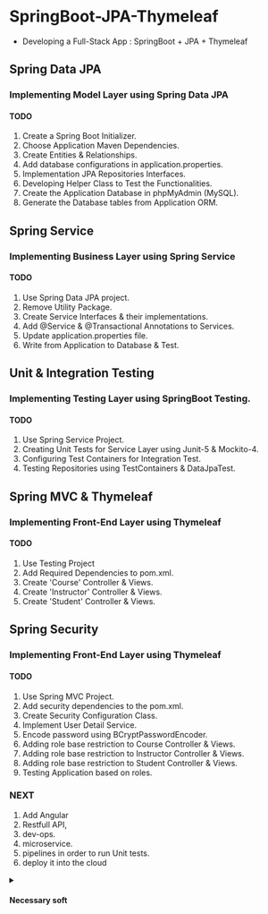 # SpringBoot-JPA-Thymeleaf
* Developing a Full-Stack App : SpringBoot + JPA + Thymeleaf

## Spring Data JPA
### Implementing Model Layer using Spring Data JPA
#### TODO
1. Create a Spring Boot Initializer.
2. Choose Application Maven Dependencies.
3. Create Entities & Relationships.
4. Add database configurations in application.properties.
5. Implementation JPA Repositories Interfaces.
6. Developing Helper Class to Test the Functionalities.
7. Create the Application Database in phpMyAdmin (MySQL).
8. Generate the Database tables from Application ORM.

## Spring Service
### Implementing Business Layer using Spring Service
#### TODO
1. Use Spring Data JPA project.
2. Remove Utility Package.
3. Create Service Interfaces & their implementations.
4. Add @Service & @Transactional Annotations to Services.
5. Update application.properties file.
6. Write from Application to Database & Test.

##  Unit & Integration Testing
### Implementing Testing Layer using SpringBoot Testing.
#### TODO
1. Use Spring Service Project.
2. Creating Unit Tests for Service Layer using Junit-5 & Mockito-4.
3. Configuring Test Containers for Integration Test.
4. Testing Repositories using TestContainers & DataJpaTest.

## Spring MVC & Thymeleaf
### Implementing Front-End Layer using Thymeleaf
#### TODO
1. Use Testing Project
2. Add Required Dependencies to pom.xml.
3. Create 'Course' Controller & Views.
4. Create 'Instructor' Controller & Views.
5. Create 'Student' Controller & Views.

## Spring Security
### Implementing Front-End Layer using Thymeleaf
#### TODO
1. Use Spring MVC Project.
2. Add security dependencies to the pom.xml.
3. Create Security Configuration Class.
4. Implement User Detail Service.
5. Encode password using BCryptPasswordEncoder.
6. Adding role base restriction to Course Controller & Views.
7. Adding role base restriction to Instructor Controller & Views.
8. Adding role base restriction to Student Controller & Views.
9. Testing Application based on roles.

### NEXT
1. Add Angular 
2. Restfull API, 
3. dev-ops. 
4. microservice. 
5. pipelines in order to run Unit tests. 
6. deploy it into the cloud


<details>
    <summary><h4>Necessary soft</h4></summary>

      * If you need the java
      * =============================
      * java -version
      * sudo apt install default-jre -y
      * java -version
      * sudo apt install default-jdk -y
      * javac -version
      * --------------------
      * If need to install the MySQL
      * =============================
      * sudo apt update && sudo apt upgrade
      * sudo apt install mysql-server -y
      * sudo apt install apache2 -y
      * sudo mysql
      * mysql > alter user 'root'@'localhost' identified with mysql_native_password by 'admin';
      * exit
      * mysql_secure_installation
      * > pass admin >y >0 >n >y*4
      * mysql -u root -p
      * > admin
      * > create database lerningDb;
      * > show schemas;
      * > exit
      * --------------------
      * If need to install the phpmyadmin
      * =============================
      * sudo apt install php -y
      * sudo apt install phpmyadmin -y
      * > apach > no
      * firefox: localhost
      * f: localhost/phpmyadmin (if need login:root pass:admin)
      * error: sudo nano /etc/apache2/apache2.conf
      * file: add line> Include /etc/phpmyadmin/apache.conf
      * sudo service apache2 restart
      * ----------------------
      * If you need the Docker
      * =============================
      * sudo apt update
      * sudo apt install curl software-properties-common ca-certificates apt-transport-https -y
      * curl -fsSL https://download.docker.com/linux/ubuntu/gpg | sudo gpg --dearmor -o /usr/share/keyrings/docker-archive-keyring.gpg
      * echo "deb [arch=$(dpkg --print-architecture) signed-by=/usr/share/keyrings/docker-archive-keyring.gpg] https://download.docker.com/linux/ubuntu $(lsb_release -cs) stable" | sudo tee /etc/apt/sources.list.d/docker.list > /dev/null
      * sudo apt update
      * apt-cache policy docker-ce
      * cmd:
      * docker-ce:
      *   Installed: (none)
      *   Candidate: 5:20.10.14~3-0~ubuntu-jammy
      *   Version table:
      *      5:20.10.14~3-0~ubuntu-jammy 500
      *         500 https://download.docker.com/linux/ubuntu jammy/stable amd64 Packages
      * sudo apt install docker-ce -y
      * sudo systemctl status docker
      *  Active: active (running)
      *  sudo usermod -aG docker ${USER}
      *  sudo usermod -aG docker $USER
      *  sudo usermod -aG docker detour
      *
      *  su - ${USER}
      *  groups
      *  circumventing adm cdrom sudo dip plugdev lpadmin lxd sambashare docker
      * docker run hello-world
      * systemctl start docker
      * sudo gpasswd -a ${USER} docker
      * sudo gpasswd -a detour docker
      * --------------------
      * NEED RESTART
      * --------------------
      * mysql -V
      * mysql  Ver 8.0.33-0ubuntu0.22.04.2 for Linux on x86_64 ((Ubuntu))
      * docker --version
      * Docker version 24.0.4, build 3713ee1
      * javac -version
      * javac 11.0.19
      * java -version
      * openjdk version "11.0.19" 2023-04-18
      * --------------

</details>
